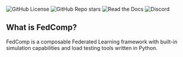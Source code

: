 ![GitHub License](http://astrostore.it:8080/github/license/wibox/FedComp)
![GitHub Repo stars](http://astrostore.it:8080/github/stars/wibox/FedComp)
![Read the Docs](http://astrostore.it:8080/readthedocs/fedcomp)
![Discord](http://astrostore.it:8080/discord/1270842953992245339?style=flat-square)

## What is FedComp?

FedComp is a composable Federated Learning framework with built-in simulation capabilities and load testing tools written in Python. 
